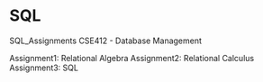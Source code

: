 # SQL
SQL_Assignments
CSE412 - Database Management

Assignment1: Relational Algebra 
Assignment2: Relational Calculus
Assignment3: SQL

